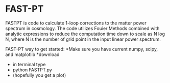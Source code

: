 # FAST-PT

FASTPT is code to calculate 1-loop corrections to the matter power spectrum in cosmology. 
The code utilizes Fouier Methods combined with analytic expressions to reduce the computation time down 
to scale as N log N, where N is the number of grid point in the input linear power spectrum. 

FAST-PT way to get started: 
*Make sure you have current numpy, scipy, and matplotlib
*download
* in terminal type 
* python FASTPT.py
* (hopefully you get a plot)

